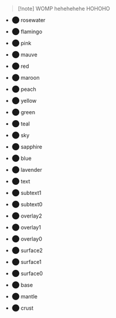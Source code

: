 
> [!note] WOMP
> hehehehehe HOHOHO






- <p style="color: var(--color-rosewater)">⬤ rosewater</p>
- <p style="color: var(--color-flamingo)">⬤ flamingo</p>
- <p style="color: var(--color-pink)">⬤ pink</p>
- <p style="color: var(--color-mauve)">⬤ mauve</p>
- <p style="color: var(--color-red)">⬤ red</p>
- <p style="color: var(--color-maroon)">⬤ maroon</p>
- <p style="color: var(--color-peach)">⬤ peach</p>
- <p style="color: var(--color-yellow)">⬤ yellow</p>
- <p style="color: var(--color-green)">⬤ green</p>
- <p style="color: var(--color-teal)">⬤ teal</p>
- <p style="color: var(--color-sky)">⬤ sky</p>
- <p style="color: var(--color-sapphire)">⬤ sapphire</p>
- <p style="color: var(--color-blue)">⬤ blue</p>
- <p style="color: var(--color-lavender)">⬤ lavender</p>
- <p style="color: var(--color-text)">⬤ text</p>
- <p style="color: var(--color-subtext1)">⬤ subtext1</p>
- <p style="color: var(--color-subtext0)">⬤ subtext0</p>
- <p style="color: var(--color-overlay2)">⬤ overlay2</p>
- <p style="color: var(--color-overlay1)">⬤ overlay1</p>
- <p style="color: var(--color-overlay0)">⬤ overlay0</p>
- <p style="color: var(--color-surface2)">⬤ surface2</p>
- <p style="color: var(--color-surface1)">⬤ surface1</p>
- <p style="color: var(--color-surface0)">⬤ surface0</p>
- <p style="color: var(--color-base)">⬤ base</p>
- <p style="color: var(--ctp-mantle)">⬤ mantle</p>
- <p style="color: var(--color-crust)">⬤ crust</p>

